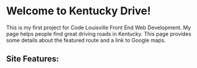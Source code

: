 # Welcome to Kentucky Drive!

This is my first project for Code Louisville Front End Web Development. My page helps people find great driving roads in Kentucky. This page provides some details about the featured route and a link to Google maps. 

## Site Features: